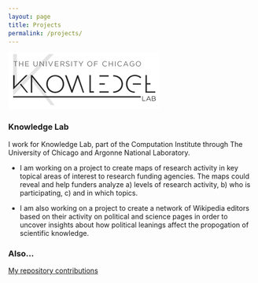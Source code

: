 ```yaml
---
layout: page
title: Projects
permalink: /projects/
---
```


![Alt text](/images/klab.png)

### Knowledge Lab

I work for Knowledge Lab, part of the Computation Institute through The University of Chicago and Argonne National Laboratory.

* I am working on a project to create maps of research activity in key topical areas of interest to research funding agencies. The maps could reveal and help funders analyze a) levels of research activity, b) who is participating, c) and in which topics.

* I am also working on a project to create a network of Wikipedia editors based on their activity on political and science pages in order to uncover insights about how political leanings affect the propogation of scientific knowledge.

###
###
### Also...

[My repository contributions](http://github.com/meganbarnes)
